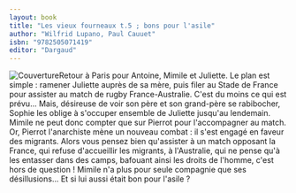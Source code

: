 ```yaml
---
layout: book
title: "Les vieux fourneaux t.5 ; bons pour l'asile"
author: "Wilfrid Lupano, Paul Cauuet"
isbn: "9782505071419"
editor: "Dargaud"
---
```

![Couverture](/img/9782505071419.jpg)Retour à Paris pour Antoine, Mimile et Juliette. Le plan est simple : ramener Juliette auprès de sa mère, puis filer au Stade de France pour assister au match de rugby France-Australie. C'est du moins ce qui est prévu... Mais, désireuse de voir son père et son grand-père se rabibocher, Sophie les oblige à s'occuper ensemble de Juliette jusqu'au lendemain. Mimile ne peut donc compter que sur Pierrot pour l'accompagner au match. Or, Pierrot l'anarchiste mène un nouveau combat : il s'est engagé en faveur des migrants. Alors vous pensez bien qu'assister à un match opposant la France, qui refuse d'accueillir les migrants, à l'Australie, qui ne pense qu'à les entasser dans des camps, bafouant ainsi les droits de l'homme, c'est hors de question ! Mimile n'a plus pour seule compagnie que ses désillusions... Et si lui aussi était bon pour l'asile ?
